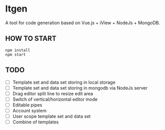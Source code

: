 # ltgen

A tool for code generation based on Vue.js + iView + NodeJs + MongoDB.

## HOW TO START

```
npm install
npm start
```


## TODO

- [ ] Template set and data set storing in local storage
- [ ] Template set and data set storing in mongodb via NodeJs server
- [ ] Drag editor split line to resize edit area
- [ ] Switch of vertical/horizontal editor mode
- [ ] Editable pipes
- [ ] Account system
- [ ] User scope template set and data set
- [ ] Combine of templates
